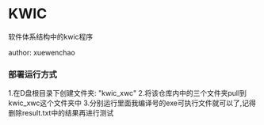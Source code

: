 # KWIC
软件体系结构中的kwic程序

author: xuewenchao

### 部署运行方式
1.在D盘根目录下创建文件夹: "kwic_xwc"
2.将该仓库内中的三个文件夹pull到kwic_xwc这个文件夹中
3.分别运行里面我编译号的exe可执行文件就可以了,记得删除result.txt中的结果再进行测试
